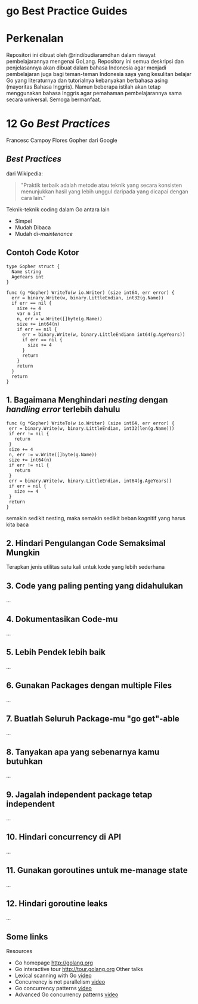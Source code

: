 # go Best Practice Guides

# Perkenalan
Repositori ini dibuat oleh @rindibudiaramdhan dalam riwayat pembelajarannya mengenai GoLang. Repository ini semua deskripsi dan penjelasannya akan dibuat dalam bahasa Indonesia agar menjadi pembelajaran juga bagi teman-teman Indonesia saya yang kesulitan belajar Go yang literaturnya dan tutorialnya kebanyakan berbahasa asing (mayoritas Bahasa Inggris). Namun beberapa istilah akan tetap menggunakan bahasa Inggris agar pemahaman pembelajarannya sama secara universal.
Semoga bermanfaat.

# 12 Go *Best Practices*
Francesc Campoy Flores
Gopher dari Google

## *Best Practices*
dari Wikipedia:
> "Praktik terbaik adalah metode atau teknik yang secara konsisten menunjukkan hasil yang lebih unggul daripada yang dicapai dengan cara lain."

Teknik-teknik coding dalam Go antara lain
- Simpel
- Mudah Dibaca
- Mudah di-*maintenance*

## Contoh Code Kotor
```
type Gopher struct {
  Name string
  AgeYears int
}
```
```
func (g *Gopher) WriteTo(w io.Writer) (size int64, err error) {
  err = binary.Write(w, binary.LittleEndian, int32(g.Name))
  if err == nil {
    size += 4
    var n int
    n, err = w.Write([]byte(g.Name))
    size += int64(n)
    if err == nil {
      err = binary.Write(w, binary.LittleEndianm int64(g.AgeYears))
      if err == nil {
        size += 4
      }
      return
    }
    return
  }
  return
}
```

## 1. Bagaimana Menghindari *nesting* dengan *handling error* terlebih dahulu
```
func (g *Gopher) WriteTo(w io.Writer) (size int64, err error) {
 err = binary.Write(w, binary.LittleEndian, int32(len(g.Name)))
 if err != nil {
   return
 }
 size += 4
 n, err := w.Write([]byte(g.Name))
 size += int64(n)
 if err != nil {
   return
 }
 err = binary.Write(w, binary.LittleEndian, int64(g.AgeYears))
 if err = nil {
   size += 4
 }
 return
}
```
semakin sedikit nesting, maka semakin sedikit beban kognitif yang harus kita baca

## 2. Hindari Pengulangan Code Semaksimal Mungkin
Terapkan jenis utilitas satu kali untuk kode yang lebih sederhana

## 3. Code yang paling penting yang didahulukan
...
## 4. Dokumentasikan Code-mu
...
## 5. Lebih Pendek lebih baik
...
## 6. Gunakan Packages dengan multiple Files
...
## 7. Buatlah Seluruh Package-mu "go get"-able
...
## 8. Tanyakan apa yang sebenarnya kamu butuhkan
...
## 9. Jagalah independent package tetap independent
...
## 10. Hindari concurrency di API
...
## 11. Gunakan goroutines untuk me-manage state
...
## 12. Hindari goroutine leaks
...

## Some links
 Resources
- Go homepage http://golang.org
- Go interactive tour http://tour.golang.org
Other talks
- Lexical scanning with Go [video](http://www.youtube.com/watch?v=HxaD_trXwRE)
- Concurrency is not parallelism [video](http://vimeo.com/49718712)
- Go concurrency patterns [video](http://www.youtube.com/watch?v=f6kdp27TYZs)
- Advanced Go concurrency patterns [video](http://www.youtube.com/watch?v=QDDwwePbDtw)








